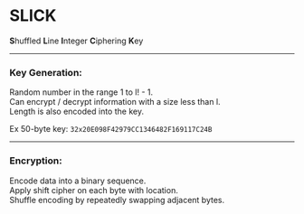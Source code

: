 # SLICK

**S**huffled
**L**ine
**I**nteger
**C**iphering
**K**ey

---
### **Key Generation:** 
Random number in the range 1 to l! - 1.  
Can encrypt / decrypt information with a size less than l.  
Length is also encoded into the key.  

Ex 50-byte key: `32x20E098F42979CC1346482F169117C24B`

---
### **Encryption:**  
Encode data into a binary sequence.  
Apply shift cipher on each byte with location.  
Shuffle encoding by repeatedly swapping adjacent bytes.  